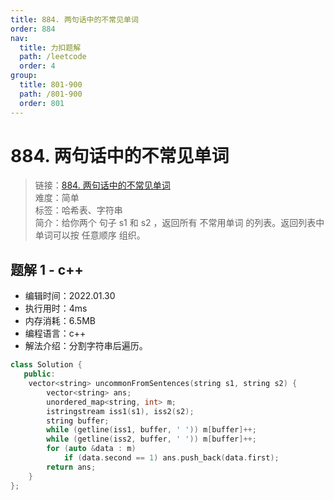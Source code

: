 ```yaml
---
title: 884. 两句话中的不常见单词
order: 884
nav:
  title: 力扣题解
  path: /leetcode
  order: 4
group:
  title: 801-900
  path: /801-900
  order: 801
---
```


# 884. 两句话中的不常见单词

> 链接：[884. 两句话中的不常见单词](https://leetcode-cn.com/problems/uncommon-words-from-two-sentences/)  
> 难度：简单  
> 标签：哈希表、字符串  
> 简介：给你两个 句子 s1 和 s2 ，返回所有 不常用单词 的列表。返回列表中单词可以按 任意顺序 组织。

## 题解 1 - c++

- 编辑时间：2022.01.30
- 执行用时：4ms
- 内存消耗：6.5MB
- 编程语言：c++
- 解法介绍：分割字符串后遍历。

```cpp
class Solution {
   public:
    vector<string> uncommonFromSentences(string s1, string s2) {
        vector<string> ans;
        unordered_map<string, int> m;
        istringstream iss1(s1), iss2(s2);
        string buffer;
        while (getline(iss1, buffer, ' ')) m[buffer]++;
        while (getline(iss2, buffer, ' ')) m[buffer]++;
        for (auto &data : m)
            if (data.second == 1) ans.push_back(data.first);
        return ans;
    }
};
```
